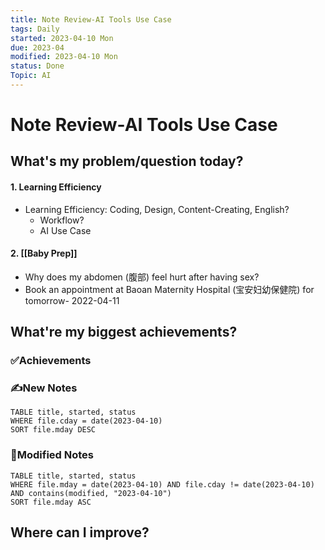 ```yaml
---
title: Note Review-AI Tools Use Case
tags: Daily
started: 2023-04-10 Mon
due: 2023-04
modified: 2023-04-10 Mon
status: Done
Topic: AI
---
```

# Note Review-AI Tools Use Case
## What's my problem/question today?
#### 1. Learning Efficiency
- Learning Efficiency: Coding, Design, Content-Creating, English?
	- Workflow?
	- AI Use Case
#### 2. [[Baby Prep]]
- Why does my abdomen (腹部) feel hurt after having sex?
- Book an appointment at Baoan Maternity Hospital (宝安妇幼保健院) for tomorrow- 2022-04-11
## What're my biggest achievements?
### ✅Achievements

### ✍️New Notes

```dataview
TABLE title, started, status
WHERE file.cday = date(2023-04-10)
SORT file.mday DESC
```

### 📝Modified Notes

```dataview
TABLE title, started, status
WHERE file.mday = date(2023-04-10) AND file.cday != date(2023-04-10) AND contains(modified, "2023-04-10")
SORT file.mday ASC
```

## Where can I improve?
